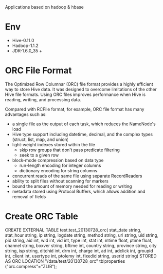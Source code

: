 Applications based on hadoop & hbase

# Env
 * Hive-0.11.0
 * Hadoop-1.1.2
 * JDK-1.6.0_35 +


# ORC File Format
The Optimized Row Columnar (ORC) file format provides a highly efficient way to store Hive data. It was designed to overcome limitations of the other Hive file formats. Using ORC files improves performance when Hive is reading, writing, and processing data.

Compared with RCFile format, for example, ORC file format has many advantages such as:
 * a single file as the output of each task, which reduces the NameNode's load
 * Hive type support including datetime, decimal, and the complex types (struct, list, map, and union)
 * light-weight indexes stored within the file
 	* skip row groups that don't pass predicate filtering
 	* seek to a given row
 * block-mode compression based on data type
	* run-length encoding for integer columns
 	* dictionary encoding for string columns
 * concurrent reads of the same file using separate RecordReaders
 * ability to split files without scanning for markers
 * bound the amount of memory needed for reading or writing
 * metadata stored using Protocol Buffers, which allows addition and removal of fields


# Create ORC Table
CREATE EXTERNAL TABLE test.test_20130728_orc(
  stat_date string, 
  stat_hour string, 
  ip string, 
  logdate string, 
  method string, 
  url string, 
  uid string, 
  pid string, 
  aid int, 
  wid int, 
  vid int, 
  type int, 
  stat int, 
  mtime float, 
  ptime float, 
  channel string, 
  boxver string, 
  bftime int, 
  country string, 
  province string, 
  city string, 
  isp string, 
  ditchid int, 
  drm int, 
  charge int, 
  ad int, 
  adclick int, 
  groupid int, 
  client int, 
  usertype int, 
  ptolemy int, 
  fixedid string, 
  userid string) 
STORED AS ORC 
LOCATION "/data/test/20130728_orc"
tblproperties ("orc.compress"="ZLIB");

